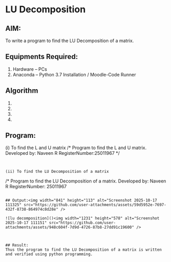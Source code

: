 # LU Decomposition 

## AIM:
To write a program to find the LU Decomposition of a matrix.

## Equipments Required:
1. Hardware – PCs
2. Anaconda – Python 3.7 Installation / Moodle-Code Runner

## Algorithm
1. 
2. 
3. 
4. 

## Program:
(i) To find the L and U matrix
/*
Program to find the L and U matrix.
Developed by: Naveen R 
RegisterNumber:25011967 
*/
```<img width="651" height="274" alt="Screenshot 2025-10-17 111126" src="https://github.com/user-attachments/assets/71f210a4-6f9d-40c4-a201-244a71bc8eb9" />


(ii) To find the LU Decomposition of a matrix
```
/*
Program to find the LU Decomposition of a matrix.
Developed by: Naveen R
RegisterNumber: 25011967

```<img width="587" height="380" alt="Screenshot 2025-10-17 111306" src="https://github.com/user-attachments/assets/28bd8921-8cb9-4ee1-915d-238c8410b86d" />

## Output:<img width="841" height="113" alt="Screenshot 2025-10-17 111325" src="https://github.com/user-attachments/assets/59d5952e-7697-432f-8738-864974c8d28e" />

![lu decomposition]()<img width="1231" height="578" alt="Screenshot 2025-10-17 111151" src="https://github.com/user-attachments/assets/948c604f-7d9d-4726-87b8-27dd91c19600" />



## Result:
Thus the program to find the LU Decomposition of a matrix is written and verified using python programming.

